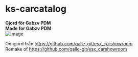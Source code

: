 # ks-carcatalog

**Gjord för Gabzv PDM**
<br>
**Made for Gabzv PDM**
<br>
![image](https://user-images.githubusercontent.com/25460336/156446533-dbe20242-d19c-4ee7-b32f-8c7576f74688.png)

Omgjord från https://github.com/qalle-git/esx_carshowroom
<br>
Remake of https://github.com/qalle-git/esx_carshowroom
